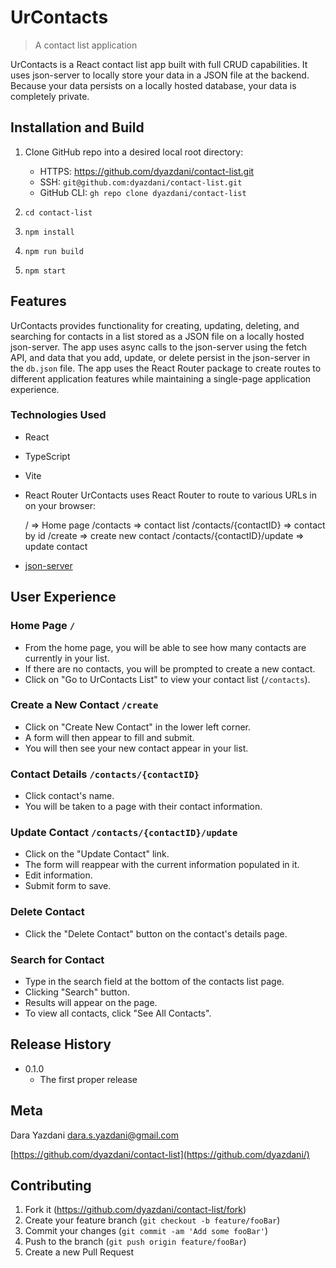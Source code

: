 # UrContacts
> A contact list application

UrContacts is a React contact list app built with full CRUD capabilities. It uses json-server to locally store your data in a JSON file at the backend. Because your data persists on a locally hosted database, your data is completely private.

## Installation and Build

1. Clone GitHub repo into a desired local root directory: 
    - HTTPS: https://github.com/dyazdani/contact-list.git
    - SSH: `git@github.com:dyazdani/contact-list.git`
    - GitHub CLI: `gh repo clone dyazdani/contact-list` 

2. `cd contact-list`

3. `npm install` 

4. `npm run build`

5. `npm start`


## Features

UrContacts provides functionality for creating, updating, deleting, and searching for contacts in a list stored as a JSON file on a locally hosted json-server. The app uses async calls to the json-server using the fetch API, and data that you add, update, or delete persist in the json-server in the `db.json` file. The app uses the React Router package to create routes to different application features while maintaining a single-page application experience.

### Technologies Used
- React
- TypeScript
- Vite
- React Router
    UrContacts uses React Router to route to various URLs in on your browser: 

    /                               => Home page
    /contacts                       => contact list
    /contacts/{contactID}           => contact by id
    /create                         => create new contact
    /contacts/{contactID}/update    => update contact
- [json-server][json-server] 


## User Experience
### Home Page `/`
- From the home page, you will be able to see how many contacts are currently in your list.
- If there are no contacts, you will be prompted to create a new contact. 
- Click on "Go to UrContacts List" to view your contact list (`/contacts`). 

### Create a New Contact `/create`
- Click on "Create New Contact" in the lower left corner. 
- A form will then appear to fill and submit.
- You will then see your new contact appear in your list.

### Contact Details `/contacts/{contactID}`
- Click contact's name.
- You will be taken to a page with their contact information.

### Update Contact `/contacts/{contactID}/update`
- Click on the "Update Contact" link. 
- The form will reappear with the current information populated in it. 
- Edit information.
- Submit form to save.

### Delete Contact
- Click the "Delete Contact" button on the contact's details page.

### Search for Contact
- Type in the search field at the bottom of the contacts list page. 
- Clicking "Search" button.
- Results will appear on the page.
- To view all contacts, click "See All Contacts". 


## Release History

* 0.1.0
    * The first proper release

## Meta

Dara Yazdani 
dara.s.yazdani@gmail.com

[https://github.com/dyazdani/contact-list](https://github.com/dyazdani/)

## Contributing

1. Fork it (<https://github.com/dyazdani/contact-list/fork>)
2. Create your feature branch (`git checkout -b feature/fooBar`)
3. Commit your changes (`git commit -am 'Add some fooBar'`)
4. Push to the branch (`git push origin feature/fooBar`)
5. Create a new Pull Request


[typescript]: https://www.typescriptlang.org/id/download
[vite]: https://vitejs.dev/guide/
[json-server]: https://github.com/typicode/json-server